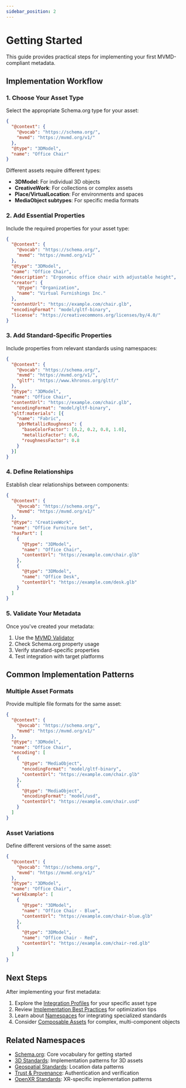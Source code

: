```yaml
---
sidebar_position: 2
---
```


# Getting Started

This guide provides practical steps for implementing your first MVMD-compliant metadata.

## Implementation Workflow

### 1. Choose Your Asset Type

Select the appropriate Schema.org type for your asset:

```json
{
  "@context": {
    "@vocab": "https://schema.org/",
    "mvmd": "https://mvmd.org/v1/"
  },
  "@type": "3DModel",
  "name": "Office Chair"
}
```

Different assets require different types:
- **3DModel**: For individual 3D objects
- **CreativeWork**: For collections or complex assets
- **Place/VirtualLocation**: For environments and spaces
- **MediaObject subtypes**: For specific media formats

### 2. Add Essential Properties

Include the required properties for your asset type:

```json
{
  "@context": {
    "@vocab": "https://schema.org/",
    "mvmd": "https://mvmd.org/v1/"
  },
  "@type": "3DModel",
  "name": "Office Chair",
  "description": "Ergonomic office chair with adjustable height",
  "creator": {
    "@type": "Organization",
    "name": "Virtual Furnishings Inc."
  },
  "contentUrl": "https://example.com/chair.glb",
  "encodingFormat": "model/gltf-binary",
  "license": "https://creativecommons.org/licenses/by/4.0/"
}
```

### 3. Add Standard-Specific Properties

Include properties from relevant standards using namespaces:

```json
{
  "@context": {
    "@vocab": "https://schema.org/",
    "mvmd": "https://mvmd.org/v1/",
    "gltf": "https://www.khronos.org/gltf/"
  },
  "@type": "3DModel",
  "name": "Office Chair",
  "contentUrl": "https://example.com/chair.glb",
  "encodingFormat": "model/gltf-binary",
  "gltf:materials": [{
    "name": "Fabric",
    "pbrMetallicRoughness": {
      "baseColorFactor": [0.2, 0.2, 0.8, 1.0],
      "metallicFactor": 0.0,
      "roughnessFactor": 0.8
    }
  }]
}
```

### 4. Define Relationships

Establish clear relationships between components:

```json
{
  "@context": {
    "@vocab": "https://schema.org/",
    "mvmd": "https://mvmd.org/v1/"
  },
  "@type": "CreativeWork",
  "name": "Office Furniture Set",
  "hasPart": [
    {
      "@type": "3DModel",
      "name": "Office Chair",
      "contentUrl": "https://example.com/chair.glb"
    },
    {
      "@type": "3DModel",
      "name": "Office Desk",
      "contentUrl": "https://example.com/desk.glb"
    }
  ]
}
```

### 5. Validate Your Metadata

Once you've created your metadata:
1. Use the [MVMD Validator](../reference/validator.md)
2. Check Schema.org property usage
3. Verify standard-specific properties
4. Test integration with target platforms

## Common Implementation Patterns

### Multiple Asset Formats

Provide multiple file formats for the same asset:

```json
{
  "@context": {
    "@vocab": "https://schema.org/",
    "mvmd": "https://mvmd.org/v1/"
  },
  "@type": "3DModel",
  "name": "Office Chair",
  "encoding": [
    {
      "@type": "MediaObject",
      "encodingFormat": "model/gltf-binary",
      "contentUrl": "https://example.com/chair.glb"
    },
    {
      "@type": "MediaObject",
      "encodingFormat": "model/usd",
      "contentUrl": "https://example.com/chair.usd"
    }
  ]
}
```

### Asset Variations

Define different versions of the same asset:

```json
{
  "@context": {
    "@vocab": "https://schema.org/",
    "mvmd": "https://mvmd.org/v1/"
  },
  "@type": "3DModel",
  "name": "Office Chair",
  "workExample": [
    {
      "@type": "3DModel",
      "name": "Office Chair - Blue",
      "contentUrl": "https://example.com/chair-blue.glb"
    },
    {
      "@type": "3DModel",
      "name": "Office Chair - Red",
      "contentUrl": "https://example.com/chair-red.glb"
    }
  ]
}
```

## Next Steps

After implementing your first metadata:

1. Explore the [Integration Profiles](../integration-profiles/overview.md) for your specific asset type
2. Review [Implementation Best Practices](./best-practices.md) for optimization tips
3. Learn about [Namespaces](../namespaces/overview.md) for integrating specialized standards
4. Consider [Composable Assets](./composable.md) for complex, multi-component objects

## Related Namespaces

- [Schema.org](../namespaces/schema-org.md): Core vocabulary for getting started
- [3D Standards](../namespaces/3d-standards.md): Implementation patterns for 3D assets
- [Geospatial Standards](../namespaces/geospatial-standards.md): Location data patterns
- [Trust & Provenance](../namespaces/trust-provenance.md): Authentication and verification
- [OpenXR Standards](../namespaces/openxr.md): XR-specific implementation patterns
